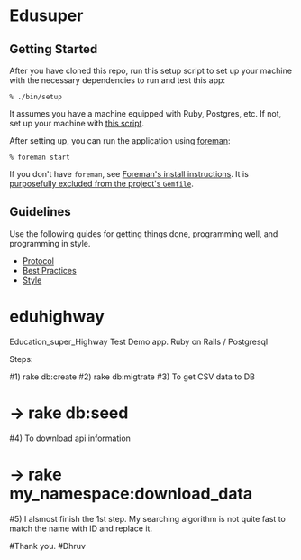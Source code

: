 
# Edusuper

## Getting Started

After you have cloned this repo, run this setup script to set up your machine
with the necessary dependencies to run and test this app:

    % ./bin/setup

It assumes you have a machine equipped with Ruby, Postgres, etc. If not, set up
your machine with [this script].

[this script]: https://github.com/thoughtbot/laptop

After setting up, you can run the application using [foreman]:

    % foreman start

If you don't have `foreman`, see [Foreman's install instructions][foreman]. It
is [purposefully excluded from the project's `Gemfile`][exclude].

[foreman]: https://github.com/ddollar/foreman
[exclude]: https://github.com/ddollar/foreman/pull/437#issuecomment-41110407

## Guidelines

Use the following guides for getting things done, programming well, and
programming in style.

* [Protocol](http://github.com/thoughtbot/guides/blob/master/protocol)
* [Best Practices](http://github.com/thoughtbot/guides/blob/master/best-practices)
* [Style](http://github.com/thoughtbot/guides/blob/master/style)

# eduhighway
Education_super_Highway Test Demo app. Ruby on Rails / Postgresql

Steps:

#1) rake db:create
#2) rake db:migtrate
#3) To get CSV data to DB
#   -> rake db:seed
#4) To download api information 
#    -> rake my_namespace:download_data
#5) I alsmost finish the 1st step. My searching algorithm is not quite fast to match the name with ID and replace it.

#Thank you.
#Dhruv
